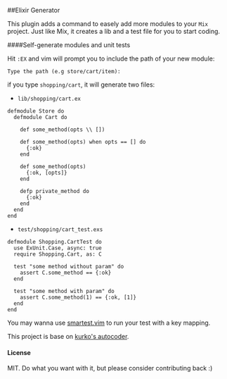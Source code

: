 ##Elixir Generator

This plugin adds a command to easely add more modules to your `Mix` project.
Just like Mix, it creates a lib and a test file for you to start coding.

####Self-generate modules and unit tests

Hit `:EX` and vim will prompt you to include the path of your new module:

```Type the path (e.g store/cart/item):```

if you type `shopping/cart`, it will generate two files:

* `lib/shopping/cart.ex`

```
defmodule Store do
  defmodule Cart do

    def some_method(opts \\ [])

    def some_method(opts) when opts == [] do
      {:ok}
    end

    def some_method(opts)
      {:ok, [opts]}
    end

    defp private_method do
      {:ok}
    end
  end
end
```

* `test/shopping/cart_test.exs`

```
defmodule Shopping.CartTest do
  use ExUnit.Case, async: true
  require Shopping.Cart, as: C

  test "some method without param" do
    assert C.some_method == {:ok}
  end

  test "some method with param" do
    assert C.some_method(1) == {:ok, [1]}
  end
end
```

You may wanna use [smartest.vim](https://github.com/jadercorrea/smartest.vim)
to run your test with a key mapping.

This project is base on [kurko's autocoder](https://github.com/kurko/autocoder.vim).

#### License
MIT. Do what you want with it, but please consider contributing back :)

